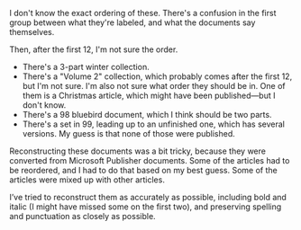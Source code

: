 I don't know the exact ordering of these. There's a confusion in the first group between what they're labeled, and what the documents say themselves.

Then, after the first 12, I'm not sure the order. 

- There's a 3-part winter collection. 
- There's a "Volume 2" collection, which probably comes after the first 12, but I'm not sure. I'm also not sure what order they should be in. One of them is a Christmas article, which might have been published—but I don't know. 
- There's a 98 bluebird document, which I think should be two parts. 
- There's a set in 99, leading up to an unfinished one, which has several versions. My guess is that none of those were published.

Reconstructing these documents was a bit tricky, because they were converted from Microsoft Publisher documents. Some of the articles had to be reordered, and I had to do that based on my best guess. Some of the articles were mixed up with other articles. 

I’ve tried to reconstruct them as accurately as possible, including bold and italic (I might have missed some on the first two), and preserving spelling and punctuation as closely as possible.